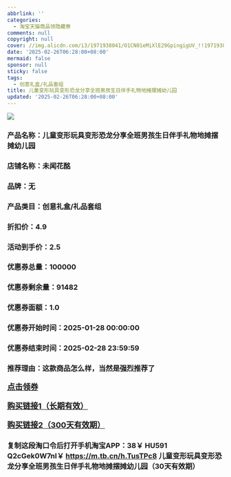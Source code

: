 ```yaml
---
abbrlink: ''
categories:
  - 淘宝天猫商品领隐藏券
comments: null
copyright: null
cover: //img.alicdn.com/i3/1971938041/O1CN01eMiXlE29GpingigUV_!!1971938041.jpg
date: '2025-02-26T06:28:00+08:00'
mermaid: false
sponsor: null
sticky: false
tags:
  - 创意礼盒/礼品套组
title: 儿童变形玩具变形恐龙分享全班男孩生日伴手礼物地摊摆摊幼儿园
updated: '2025-02-26T06:28:00+08:00'
--- 
```


![](//img.alicdn.com/i3/1971938041/O1CN01eMiXlE29GpingigUV_!!1971938041.jpg)

### 产品名称：儿童变形玩具变形恐龙分享全班男孩生日伴手礼物地摊摆摊幼儿园
### 店铺名称：未闻花酩
### 品牌：无
### 产品类目：创意礼盒/礼品套组
### 折扣价：4.9
### 活动到手价：2.5
### 优惠券总量：100000
### 优惠券剩余量：91482
### 优惠券面额：1.0
### 优惠券开始时间：2025-01-28 00:00:00	
### 优惠券结束时间：2025-02-28 23:59:59	
### 推荐理由：这款商品怎么样，当然是强烈推荐了

<p style="font-size: 18px; font-weight: bold;">
  <a href="https://uland.taobao.com/coupon/edetail?e=5XDqMkgV2s%2BlhHvvyUNXZfh8CuWt5YH5OVuOuRD5gLJMmdsrkidbOUV9IBA4kmjLEZoW%2FGJClUVyi9Ir8QY1MjdMZXXhZBXLqyuU523vIz4BhuJ6Irl3T8PpbFACyiV%2Bk6nAIvkXYjpyBOK%2B8KjzSuzY3MUSAX0G1TP3uC6T%2BzrKa4jyh4U%2Bo7ScBRdqNutVQyIqvSGS5iuNfiknwDwgYS%2FsWqyKYTVEvx24htuqzYwDHXLApfbZC9QqW3sOLwhkJ6D3A3UVHsbS8y1cSLFjnjq8v42qaIwCZbxDvbp062dwy7cgGF%2BpAO4bxC%2B7zJfQiCpAJSP9%2Brk%3D&traceId=2166d8db17407296732636749d133b&union_lens=lensId%3AOPT%401740729680%40213e4428_0dcd_1954b93038f_5cac%4001%40eyJmbG9vcklkIjo3MzM1NH0ie" target="_blank">点击领券</a>
</p>
<p style="font-size: 18px; font-weight: bold;">
  <a href="https://s.click.taobao.com/t?e=m%3D2%26s%3DoVnsCy%2B0woBw4vFB6t2Z2ueEDrYVVa64LKpWJ%2Bin0XLjf2vlNIV67kkfnVn6TwKdYFMBzHxYoCP3ID%2FV1RqsF4wnCJeELi4I%2FIEn%2BS1IjHAB0ghlTd7WlZVm%2FOAUUFw71qrpxiwMoCNxc1AtbZGVS%2BQbdqPPJbGRnhLStQ3K1M0LZMqoQW%2BfuB6GmlJyRiVTQk1YT2sdmUbhD2CoUiBHKJ004Vxw0D7q7Ju9eI4ewdQIFVhD2vsfH%2FVE6VGlbUZlsLFf1fsvfOuPgysBSxHfUOXVLEPDWL241cc83zgRHAxVhYlbYCJWPSGFCzYOOqAQ" target="_blank">购买链接1（长期有效）</a>
</p>
<p style="font-size: 18px; font-weight: bold;">
  <a href="https://s.click.taobao.com/BBSuOYs" target="_blank">购买链接2（300天有效期）</a>
</p>

### 复制这段淘口令后打开手机淘宝APP：38￥ HU591 Q2cGek0W7nl￥ https://m.tb.cn/h.TusTPc8  儿童变形玩具变形恐龙分享全班男孩生日伴手礼物地摊摆摊幼儿园（30天有效期）
